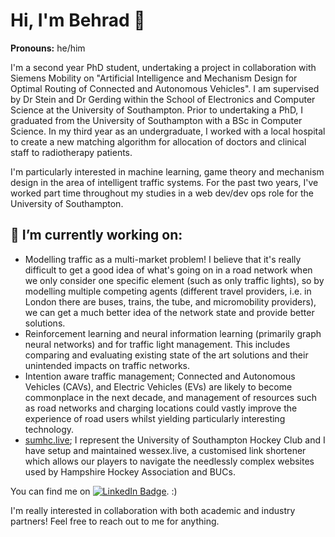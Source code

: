 # Hi, I'm Behrad 👋
**Pronouns:** he/him


I'm a second year PhD student, undertaking a project in collaboration with Siemens Mobility on "Artificial Intelligence and Mechanism Design for Optimal Routing of Connected and Autonomous Vehicles". I am supervised by Dr Stein and Dr Gerding within the School of Electronics and Computer Science at the University of Southampton. Prior to undertaking a PhD, I graduated from the University of Southampton with a BSc in Computer Science. In my third year as an undergraduate, I worked with a local hospital to create a new matching algorithm for allocation of doctors and clinical staff to radiotherapy patients.

I'm particularly interested in machine learning, game theory and mechanism design in the area of intelligent traffic systems. For the past two years, I've worked part time throughout my studies in a web dev/dev ops role for the University of Southampton. 

## 🔭 I’m currently working on:
- Modelling traffic as a multi-market problem! I believe that it's really difficult to get a good idea of what's going on in a road network when we only consider one specific element (such as only traffic lights), so by modelling multiple competing agents (different travel providers, i.e. in London there are buses, trains, the tube, and micromobility providers), we can get a much better idea of the network state and provide better solutions.
- Reinforcement learning and neural information learning (primarily graph neural networks) and for traffic light management. This includes comparing and evaluating existing state of the art solutions and their unintended impacts on traffic networks.
- Intention aware traffic management; Connected and Autonomous Vehicles (CAVs), and Electric Vehicles (EVs) are likely to become commonplace in the next decade, and management of resources such as road networks and charging locations could vastly improve the experience of road users whilst yielding particularly interesting technology.
- [sumhc.live](https://sumhc.live); I represent the University of Southampton Hockey Club and I have setup and maintained wessex.live, a customised link shortener which allows our players to navigate the needlessly complex websites used by Hampshire Hockey Association and BUCs.

<!-- Actual text -->

You can find me on [![LinkedIn Badge](https://img.shields.io/badge/LinkedIn-blue?style=flat&logo=linkedin&labelColor=blue)](https://www.linkedin.com/in/behrad-koohy-58ab04169/). :)

<!-- Icons -->

<!-- [1.2]: http://i.imgur.com/wWzX9uB.png (twitter icon without padding) -->
[2.2]: https://raw.githubusercontent.com/MartinHeinz/MartinHeinz/master/linkedin-3-16.png (LinkedIn icon without padding)

[2]: https://www.linkedin.com/in/behrad-koohy-58ab04169/


I'm really interested in collaboration with both academic and industry partners! Feel free to reach out to me for anything.
